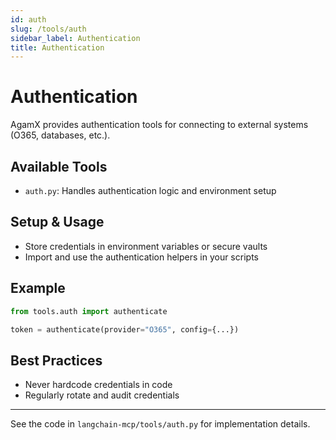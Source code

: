 ```yaml
---
id: auth
slug: /tools/auth
sidebar_label: Authentication
title: Authentication
---
```


# Authentication

AgamX provides authentication tools for connecting to external systems (O365, databases, etc.).

## Available Tools
- `auth.py`: Handles authentication logic and environment setup

## Setup & Usage
- Store credentials in environment variables or secure vaults
- Import and use the authentication helpers in your scripts

## Example
```python
from tools.auth import authenticate

token = authenticate(provider="O365", config={...})
```

## Best Practices
- Never hardcode credentials in code
- Regularly rotate and audit credentials

---

See the code in `langchain-mcp/tools/auth.py` for implementation details. 